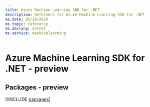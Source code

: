 ```yaml
---
title: Azure Machine Learning SDK for .NET
description: Reference for Azure Machine Learning SDK for .NET
ms.date: 05/28/2024
ms.topic: reference
ms.devlang: dotnet
ms.service: machinelearning
---
```

# Azure Machine Learning SDK for .NET - preview
## Packages - preview
[!INCLUDE [packages](machine-learning-index.md)]